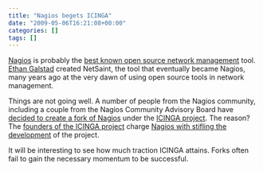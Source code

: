 ```yaml
---
title: "Nagios begets ICINGA"
date: "2009-05-06T16:21:08+00:00"
categories: []
tags: []
---
```


<a href="http://www.nagios.org/">Nagios</a> is probably the <a href="http://techteapot.com/open-source-network-management-buzz-comparison-2008/">best known open source network management</a> tool. <a href="http://archive.fosdem.org/2005/index/interviews/interviews_galstad.html">Ethan Galstad</a> created NetSaint, the tool that eventually became Nagios, many years ago at the very dawn of using open source tools in network management.

Things are not going well. A number of people from the Nagios community, including a couple from the Nagios Community Advisory Board have <a href="http://www.vertical-visions.de/2009/05/06/icinga-is-a-nagios-fork/">decided to create a fork of Nagios</a> under the <a href="http://www.icinga.org/">ICINGA project</a>. The reason? The <a href="https://www.icinga.org/community/team/">founders of the ICINGA project</a> charge <a href="http://web.archive.org/web/20090510233926/http://www.icinga.org:80/why-a-fork/">Nagios with stifling the development</a> of the project.

It will be interesting to see how much traction ICINGA attains. Forks often fail to gain the necessary momentum to be successful.
